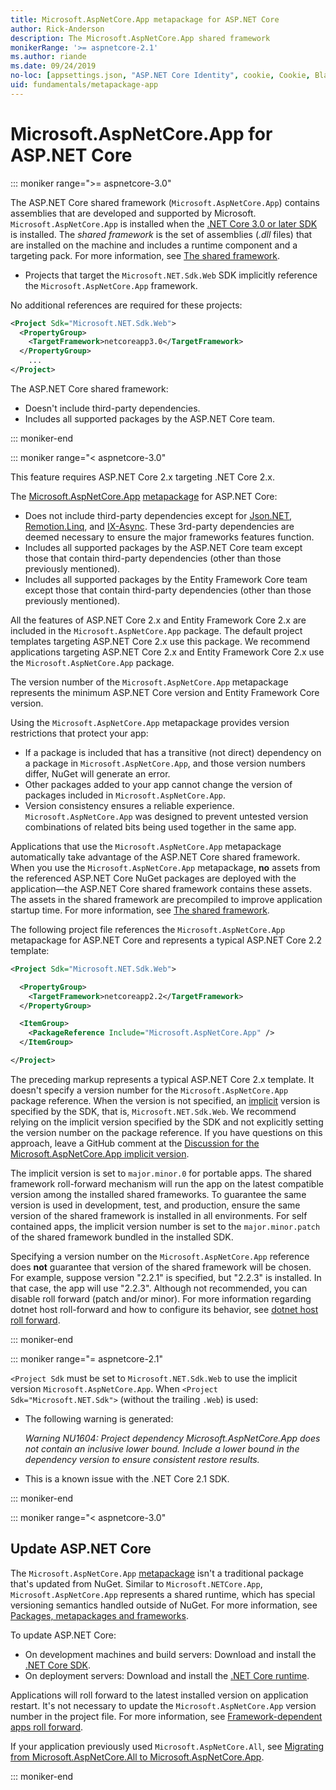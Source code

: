 ```yaml
---
title: Microsoft.AspNetCore.App metapackage for ASP.NET Core
author: Rick-Anderson
description: The Microsoft.AspNetCore.App shared framework
monikerRange: '>= aspnetcore-2.1'
ms.author: riande
ms.date: 09/24/2019
no-loc: [appsettings.json, "ASP.NET Core Identity", cookie, Cookie, Blazor, "Blazor Server", "Blazor WebAssembly", "Identity", "Let's Encrypt", Razor, SignalR]
uid: fundamentals/metapackage-app
---
```

# Microsoft.AspNetCore.App for ASP.NET Core

::: moniker range=">= aspnetcore-3.0"

 The ASP.NET Core shared framework (`Microsoft.AspNetCore.App`) contains assemblies that are developed and supported by Microsoft. `Microsoft.AspNetCore.App` is installed when the [.NET Core 3.0 or later SDK](https://dotnet.microsoft.com/download/dotnet-core/3.0) is installed. The *shared framework* is the set of assemblies (*.dll* files) that are installed on the machine and includes a runtime component and a targeting pack. For more information, see [The shared framework](https://natemcmaster.com/blog/2018/08/29/netcore-primitives-2/).

* Projects that target the `Microsoft.NET.Sdk.Web` SDK implicitly reference the `Microsoft.AspNetCore.App` framework.

No additional references are required for these projects:

```xml
<Project Sdk="Microsoft.NET.Sdk.Web">
  <PropertyGroup>
    <TargetFramework>netcoreapp3.0</TargetFramework>
  </PropertyGroup>
    ...
</Project>
```

The ASP.NET Core shared framework:

* Doesn't include third-party dependencies.
* Includes all supported packages by the ASP.NET Core team.

::: moniker-end

::: moniker range="< aspnetcore-3.0"

This feature requires ASP.NET Core 2.x targeting .NET Core 2.x.

The [Microsoft.AspNetCore.App](https://www.nuget.org/packages/Microsoft.AspNetCore.App) [metapackage](/dotnet/core/packages#metapackages) for ASP.NET Core:

* Does not include third-party dependencies except for [Json.NET](https://www.nuget.org/packages/Newtonsoft.Json/), [Remotion.Linq](https://www.nuget.org/packages/Remotion.Linq/), and [IX-Async](https://www.nuget.org/packages/System.Interactive.Async/). These 3rd-party dependencies are deemed necessary to ensure the major frameworks features function.
* Includes all supported packages by the ASP.NET Core team except those that contain third-party dependencies (other than those previously mentioned).
* Includes all supported packages by the Entity Framework Core team except those that contain third-party dependencies (other than those previously mentioned).

All the features of ASP.NET Core 2.x and Entity Framework Core 2.x are included in the `Microsoft.AspNetCore.App` package. The default project templates targeting ASP.NET Core 2.x use this package. We recommend applications targeting ASP.NET Core 2.x and Entity Framework Core 2.x use the `Microsoft.AspNetCore.App` package.

The version number of the `Microsoft.AspNetCore.App` metapackage represents the minimum ASP.NET Core version and Entity Framework Core version.

Using the `Microsoft.AspNetCore.App` metapackage provides version restrictions that protect your app:

* If a package is included that has a transitive (not direct) dependency on a package in `Microsoft.AspNetCore.App`, and those version numbers differ, NuGet will generate an error.
* Other packages added to your app cannot change the version of packages included in `Microsoft.AspNetCore.App`.
* Version consistency ensures a reliable experience. `Microsoft.AspNetCore.App` was designed to prevent untested version combinations of related bits being used together in the same app.

Applications that use the `Microsoft.AspNetCore.App` metapackage automatically take advantage of the ASP.NET Core shared framework. When you use the `Microsoft.AspNetCore.App` metapackage, **no** assets from the referenced ASP.NET Core NuGet packages are deployed with the application&mdash;the ASP.NET Core shared framework contains these assets. The assets in the shared framework are precompiled to improve application startup time. For more information, see [The shared framework](https://natemcmaster.com/blog/2018/08/29/netcore-primitives-2/).

The following project file references the `Microsoft.AspNetCore.App` metapackage for ASP.NET Core and represents a typical ASP.NET Core 2.2 template:

```xml
<Project Sdk="Microsoft.NET.Sdk.Web">

  <PropertyGroup>
    <TargetFramework>netcoreapp2.2</TargetFramework>
  </PropertyGroup>

  <ItemGroup>
    <PackageReference Include="Microsoft.AspNetCore.App" />
  </ItemGroup>

</Project>
```

The preceding markup represents a typical ASP.NET Core 2.x template. It doesn't specify a version number for the `Microsoft.AspNetCore.App` package reference. When the version is not specified, an [implicit](https://github.com/dotnet/core/blob/main/release-notes/1.0/sdk/1.0-rc3-implicit-package-refs.md) version is specified by the SDK, that is, `Microsoft.NET.Sdk.Web`. We recommend relying on the implicit version specified by the SDK and not explicitly setting the version number on the package reference. If you have questions on this approach, leave a GitHub comment at the [Discussion for the Microsoft.AspNetCore.App implicit version](https://github.com/dotnet/AspNetCore.Docs/issues/6430).

The implicit version is set to `major.minor.0` for portable apps. The shared framework roll-forward mechanism will run the app on the latest compatible version among the installed shared frameworks. To guarantee the same version is used in development, test, and production, ensure the same version of the shared framework is installed in all environments. For self contained apps, the implicit version number is set to the `major.minor.patch` of the shared framework bundled in the installed SDK.

Specifying a version number on the `Microsoft.AspNetCore.App` reference does **not** guarantee that version of the shared framework will be chosen. For example, suppose version "2.2.1" is specified, but "2.2.3" is installed. In that case, the app will use "2.2.3". Although not recommended, you can disable roll forward (patch and/or minor). For more information regarding dotnet host roll-forward and how to configure its behavior, see [dotnet host roll forward](https://github.com/dotnet/core-setup/blob/master/Documentation/design-docs/roll-forward-on-no-candidate-fx.md).

::: moniker-end

::: moniker range="= aspnetcore-2.1"

`<Project Sdk` must be set to `Microsoft.NET.Sdk.Web` to use the implicit version `Microsoft.AspNetCore.App`. When `<Project Sdk="Microsoft.NET.Sdk">` (without the trailing `.Web`) is used:

* The following warning is generated:

  *Warning NU1604: Project dependency Microsoft.AspNetCore.App does not contain an inclusive lower bound. Include a lower bound in the dependency version to ensure consistent restore results.*

* This is a known issue with the .NET Core 2.1 SDK.

::: moniker-end

::: moniker range="< aspnetcore-3.0"

<a name="update"></a>

## Update ASP.NET Core

The `Microsoft.AspNetCore.App` [metapackage](/dotnet/core/packages#metapackages) isn't a traditional package that's updated from NuGet. Similar to `Microsoft.NETCore.App`, `Microsoft.AspNetCore.App` represents a shared runtime, which has special versioning semantics handled outside of NuGet. For more information, see [Packages, metapackages and frameworks](/dotnet/core/packages).

To update ASP.NET Core:

* On development machines and build servers: Download and install the [.NET Core SDK](https://dotnet.microsoft.com/download).
* On deployment servers: Download and install the [.NET Core runtime](https://dotnet.microsoft.com/download).

 Applications will roll forward to the latest installed version on application restart. It's not necessary to update the `Microsoft.AspNetCore.App` version number in the project file. For more information, see [Framework-dependent apps roll forward](/dotnet/core/versions/selection#framework-dependent-apps-roll-forward).

If your application previously used `Microsoft.AspNetCore.All`, see [Migrating from Microsoft.AspNetCore.All to Microsoft.AspNetCore.App](xref:fundamentals/metapackage#migrate).

::: moniker-end
